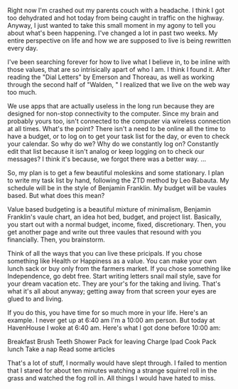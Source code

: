 Right now I'm crashed out my parents couch with a headache. I think I got too dehydrated and hot today from being caught in traffic on the highway. Anyway, I just wanted to take this small moment in my agony to tell you about what's been happening. 
I've changed a lot in past two weeks. My entire perspective on life and how we are supposed to live is being rewritten every day. 

I've been searching forever for how to live what I believe in, to be inline with those values, that are so intrisically apart of who I am. I think I found it. After reading the "Dial Letters" by Emerson and Thoreau, as well as working through the second half of "Walden, " I realized that we live on the web way too much. 

We use apps that are actually useless in the long run because they are designed for non-stop connectivity to the computer. Since my brain and probably yours too, isn't connected to the computer via wireless connection at all times. What's the point? There isn't a need to be online all the time to have a budget, or to log on to get your task list for the day, or even to check your calendar. So why do we? Why do we constantly log on? Constantly edit that list because it isn't analog or keep logging on to check our messages? I think it's because, we forgot there was a better way. ...

So, my plan is to get a few beautiful moleskins and some stationary. I plan to write my task list by hand, following the ZTD method by Leo Babauta. My schedule will be in the style of Benjamin Franklin. My budget will be vaules based. But what does this mean?

Value based budgeting is a beautiful mixture of minimalism, Benjamin Franklin's vaule chart, an idea hot bed, budget, and project list. Basically, you start out with a normal budget, income, fixed, discretionary. Then, you get another page and write out three vaules that resound with you financially. Then, you brainstorm. 

Think of all the ways that you can live these pricipals. If you chose something like Health or Happiness as a value. You can make your own lunch sack or buy only from the farmers market. If you chose something like Independence, go debt free. Start writing letters snail mail style, save for your dream vacation etc. They are your's for the taking and living. That's what it's all about anyway; getting away from that screen your eyes are glued to and living.

If you do this, you have time for so much more in your life. Here's an example. I never get up at 6:40 am I'm a 10:00 am person. But today at HavenHouse I woke at 6:40 am. Here's what I got done before 10:00 am:

Breakfast
Brush Teeth
Shower
Pack for leaving
Charge Ipad
Cook
Pack lunch
Take a nap
Read some articles

That's a lot of stuff, I normally would have slept through. I failed to mention that I stared for about ten minutes watching a strange squirrel roll in the grass and watched the fog roll in. All things I would have hated to miss. 

